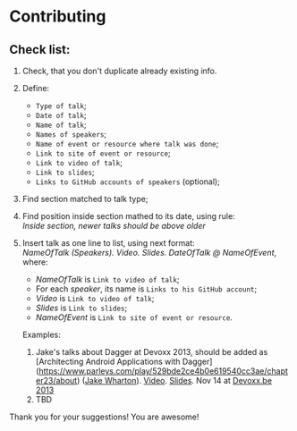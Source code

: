 # Contributing

Check list:
---
1. Check, that you don't duplicate already existing info.  

2. Define:  
   * `Type of talk`;  
   * `Date of talk`; 
   * `Name of talk`;  
   * `Names of speakers`; 
   * `Name of event or resource where talk was done`;  
   * `Link to site of event or resource`;
   * `Link to video of talk`; 
   * `Link to slides`;  
   * `Links to GitHub accounts of speakers` (optional); 
3. Find section matched to talk type;

4. Find position inside section mathed to its date, using rule:  
   *Inside section, newer talks should be above older*

5. Insert talk as one line to list, using next format:    
   *NameOfTalk (Speakers). Video. Slides. DateOfTalk @ NameOfEvent*, where:
   * *NameOfTalk* is `Link to video of talk`;  
   * For each *speaker*, its name is `Links to his GitHub account`;  
   * *Video* is `Link to video of talk`;
   * *Slides* is `Link to slides`;  
   * *NameOfEvent* is `Link to site of event or resource`.
     
   Examples:  
   1. Jake's talks about Dagger at Devoxx 2013, should be added as  
      [Architecting Android Applications with Dagger] (https://www.parleys.com/play/529bde2ce4b0e619540cc3ae/chapter23/about) ([Jake Wharton](https://github.com/JakeWharton)). [Video](https://www.parleys.com/play/529bde2ce4b0e619540cc3ae/chapter23/about). [Slides](https://speakerdeck.com/jakewharton/android-apps-with-dagger-devoxx-2013). Nov 14 at [Devoxx.be 2013]()  
   2. TBD  

Thank you for your suggestions! You are awesome!
